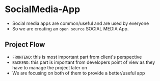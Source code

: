 # SocialMedia-App

- Social media apps are common/useful and are used by everyone
- So we are creating an `open source` SOCIAL MEDIA App.

## Project Flow

- `FRONTEND`: this is most important part from client's perspective
- `BACKEND`: this part is important from developers point of view as they have to manage the project later on
- We are focusing on both of them to provide a better/useful app
